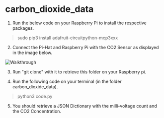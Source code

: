 # carbon_dioxide_data


1. Run the below code on your Raspberry Pi to install the respective packages. 

> sudo pip3 install adafruit-circuitpython-mcp3xxx

2. Connect the Pi-Hat and Raspberry Pi with the CO2 Sensor as displayed in the image below. 

<img src='https://i.ibb.co/rQmbpD3/IMG-3261.jpg' title='Connection' width='' alt='Walkthrough' />

3. Run "git clone" with it to retrieve this folder on your Raspberry pi. 

4. Run the following code on your terminal (in the folder carbon_dioxide_data). 

> python3 code.py

5. You should retrieve a JSON Dictionary with the milli-voltage count and the CO2 Concentration.

